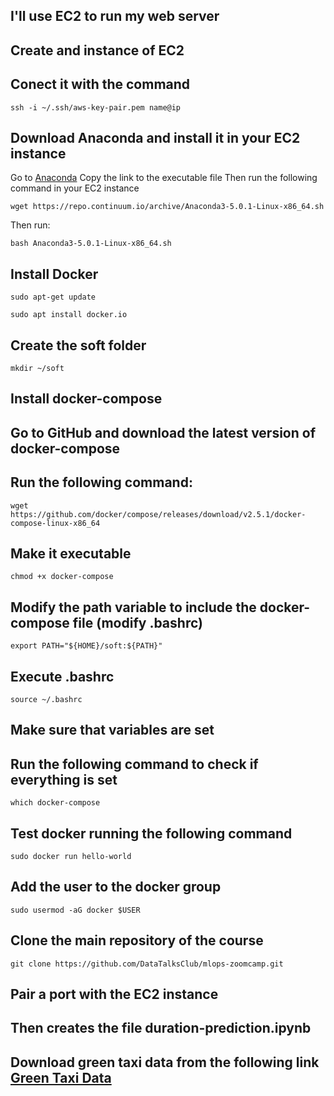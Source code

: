 ## I'll use EC2 to run my web server
## Create and instance of EC2
## Conect it with the command
```
ssh -i ~/.ssh/aws-key-pair.pem name@ip
```
## Download Anaconda and install it in your EC2 instance
Go to [Anaconda](https://www.anaconda.com/products/distribution)
Copy the link to the executable file
Then run the following command in your EC2 instance
```
wget https://repo.continuum.io/archive/Anaconda3-5.0.1-Linux-x86_64.sh
```
Then run:
```
bash Anaconda3-5.0.1-Linux-x86_64.sh
```
## Install Docker
```
sudo apt-get update
```
```
sudo apt install docker.io
```

## Create the soft folder
```
mkdir ~/soft
```
## Install docker-compose
## Go to GitHub and download the latest version of docker-compose
## Run the following command:
```
wget https://github.com/docker/compose/releases/download/v2.5.1/docker-compose-linux-x86_64
```
## Make it executable
```
chmod +x docker-compose
```
## Modify the path variable to include the docker-compose file (modify .bashrc)
```
export PATH="${HOME}/soft:${PATH}"
```
## Execute .bashrc
```
source ~/.bashrc
```
## Make sure that variables are set
## Run the following command to check if everything is set
```
which docker-compose
```
## Test docker running the following command
```
sudo docker run hello-world
```
## Add the user to the docker group
```
sudo usermod -aG docker $USER
```
## Clone the main repository of the course
```
git clone https://github.com/DataTalksClub/mlops-zoomcamp.git
```
## Pair a port with the EC2 instance
## Then creates the file duration-prediction.ipynb
## Download green taxi data from the following link [Green Taxi Data](https://www1.nyc.gov/site/tlc/about/tlc-trip-record-data.page)


